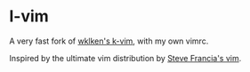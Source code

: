 l-vim
=======================
A very fast fork of [wklken's k-vim](https://github.com/wklken/k-vim), with my own vimrc.

Inspired by the ultimate vim distribution by [Steve Francia's vim](https://github.com/spf13/spf13-vim).
